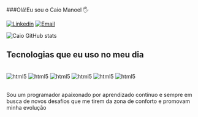 ###Olá!Eu sou o Caio Manoel 🖐️

[![Linkedin](https://img.shields.io/badge/LinkedIn-0077B5?style=for-the-badge&logo=linkedin&logoColor=white)](https://www.linkedin.com/in/caio-leonardo-a22859231/) [![Email](https://img.shields.io/badge/Gmail-D14836?style=for-the-badge&logo=gmail&logoColor=white)](mailto:caio.m.c.leonardo@gmail.com)

![Caio GitHub stats](https://github-readme-stats.vercel.app/api?username=CaioLeo01&show_icons=true&theme=transparent)

## Tecnologias que eu uso no meu dia

<div style ="display: inline_block"><br/>
  <img align="center" alt="html5" src="https://img.shields.io/badge/HTML-239120?style=for-the-badge&logo=html5&logoColor=white"\> 
  <img align="center" alt="html5" src="https://img.shields.io/badge/JavaScript-F7DF1E?style=for-the-badge&logo=javascript&logoColor=black"\>
  <img align="center" alt="html5" src="https://img.shields.io/badge/Python-3776AB?style=for-the-badge&logo=python&logoColor=white"\>
  <img align="center" alt="html5" src="https://img.shields.io/badge/CSS-239120?&style=for-the-badge&logo=css3&logoColor=white"\>
  <img align="center" alt="html5" src="https://img.shields.io/badge/C-00599C?style=for-the-badge&logo=c&logoColor=white"\>
  <img align="center" alt="html5" src="https://img.shields.io/badge/Java-ED8B00?style=for-the-badge&logo=openjdk&logoColor=white"\>
</div><br/>

Sou um programador apaixonado por aprendizado contínuo e sempre em busca de novos desafios que me tirem da zona de conforto e promovam minha evolução


